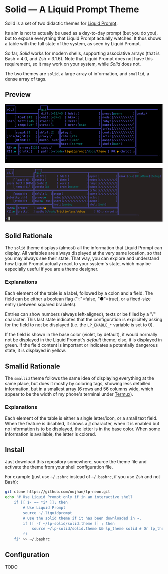 Solid — A Liquid Prompt Theme
=============================

Solid is a set of two didactic themes for [Liquid Prompt](https://github.com/nojhan/liquidprompt).

Its aim is not to actually be used as a day-to-day prompt (but you do you),
but to expose everything that Liquid Prompt actually watches.
It thus shows a table with the full state of the system, as seen by Liquid Prompt.

So far, *Solid* works for modern shells, supporting associative arrays
(that is Bash > 4.0, and Zsh > 3.1.6).
Note that Liquid Prompt does not have this requirement,
so it may work on your system, while *Solid* does not.

The two themes are `solid`, a large array of information,
and `smallid`, a dense array of tags.


Preview
-------

![image](solid-long.png)

![image](solid-demo.png)


Solid Rationale
---------------

The `solid` theme displays (almost) all the information that Liquid Prompt can display.
All variables are always displayed at the very same location, so that you may always see their state.
That way, you can explore and understand how Liquid Prompt actually react to your system's state,
which may be especially useful if you are a theme designer.


### Explanations

Each element of the table is a label, followed by a colon and a field.
The field can be either a boolean flag ("◌"=false, "●"=true), or a fixed-size entry (between squared brackets).

Entries can show numbers (always left-aligned), texts or be filled by a "/" character.
This last state indicates that the configuration is explicitely asking for the field to not be displayed
(i.e. the `LP_ENABLE_*` variable is set to 0).

If the field is shown in the base color (violet, by default),
it would normally not be displayed in the Liquid Prompt's *default* theme;
else, it is displayed in green.
If the field content is important or indicates a potentially dangerous state,
it is displayed in yellow.


Smallid Rationale
-----------------

The `smallid` theme follows the same idea of displaying everything at the same place,
but does it mostly by coloring tags, showing less detailled information,
but in a smallest array (6 rows and 56 columns wide, which appear to be
the width of my phone's terminal under [Termux](https://termux.dev)).


### Explanations

Each element of the table is either a single letter/icon, or a small text field.
When the feature is disabled, it shows a `░` character, when it is enabled but
no information is to be displayed, the letter is in the base color.
When some information is available, the letter is colored.


Install
-------

Just download this repository somewhere, source the theme file and activate the theme from your shell configuration file.

For example (just use `~/.zshrc` instead of `~/.bashrc`, if you use Zsh and not Bash):
```sh
git clone https://github.com/nojhan/lp-neon.git
echo '# Use Liquid Prompt only if in an interactive shell
    if [[ $- == *i* ]]; then
        # Use Liquid Prompt
        source ~/.liquidprompt
        # Use the solid theme if it has been downloaded in ~.
        if [[ -f ~/lp-solid/solid.theme ]] ; then
            source ~/lp-solid/solid.theme && lp_theme solid # Or lp_theme smallid
        fi
    fi' >> ~/.bashrc
```


Configuration
-------------

TODO
